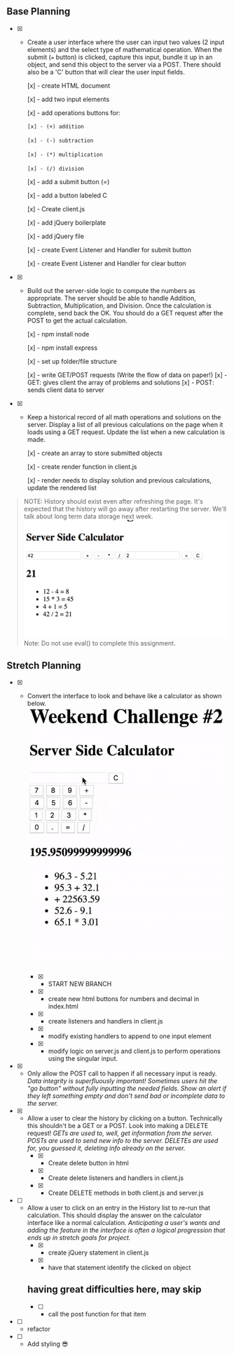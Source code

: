 ## Base Planning
- [x] - Create a user interface where the user can input two values (2 input elements) and the select type of mathematical operation. When the submit (`=` button) is clicked, capture this input, bundle it up in an object, and send this object to the server via a POST. There should also be a 'C' button that will clear the user input fields.
    
    [x] - create HTML document
    
    [x] - add two input elements
    
    [x] - add operations buttons for:
    
        [x] - (+) addition
    
        [x] - (-) subtraction
    
        [x] - (*) multiplication
        
        [x] - (/) division
    
    [x] - add a submit button (=)
    
    [x] - add a button labeled C
    
    [x] - Create client.js
    
    [x] - add jQuery boilerplate
    
    [x] - add jQuery file
    
    [x] - create Event Listener and Handler for submit button
    
    [x] - create Event Listener and Handler for clear button

- [x] - Build out the server-side logic to compute the numbers as appropriate. The server should be able to handle Addition, Subtraction, Multiplication, and Division. Once the calculation is complete, send back the OK. You should do a GET request after the POST to get the actual calculation.
    
    [x] - npm install node

    [x] - npm install express

    [x] - set up folder/file structure

    [x] - write GET/POST requests (Write the flow of data on paper!)
        [x] - GET: gives client the array of problems and solutions
        [x] - POST: sends client data to server

- [x] - Keep a historical record of all math operations and solutions on the server. Display a list of all previous calculations on the page when it loads using a GET request. Update the list when a new calculation is made. 
    
    [x] - create an array to store submitted objects

    [x] - create render function in client.js

    [x] - render needs to display solution and previous calculations, update the rendered list

>NOTE: History should exist even after refreshing the page. It's expected that the history will go away after restarting the server. We'll talk about long term data storage next week.
> ![base mode interface](images/baseMode.png)
> Note: Do not use eval() to complete this assignment.

## Stretch Planning
- [x] - Convert the interface to look and behave like a calculator as shown below. ![calculator interface](images/stretchGoal_interface.gif)
    
    - [x] - START NEW BRANCH

    - [x] - create new html buttons for numbers and decimal in index.html

    - [x] - create listeners and handlers in client.js

    - [x] - modify existing handlers to append to one input element

    - [x] - modify logic on server.js and client.js to perform operations using the singular input.

- [x] - Only allow the POST call to happen if all necessary input is ready. *Data integrity is superfluously important! Sometimes users hit the "go button" without fully inputting the needed fields. Show an alert if they left something empty and don't send bad or incomplete data to the server.*

- [x] - Allow a user to clear the history by clicking on a button. Technically this shouldn't be a GET or a POST. Look into making a DELETE request! *GETs are used to, well, get information from the server. POSTs are used to send new info to the server. DELETEs are used for, you guessed it, deleting info already on the server.*
     - [x] - Create delete button in html
     - [x] - Create delete listeners and handlers in client.js
     - [x] - Create DELETE methods in both client.js and server.js

- [ ] - Allow a user to click on an entry in the History list to re-run that calculation. This should display the answer on the calculator interface like a normal calculation. *Anticipating a user's wants and adding the feature in the interface is often a logical progression that ends up in stretch goals for project.*
    - [x] - create jQuery statement in client.js
    - [x] - have that statement identify the clicked on object
    ## having great difficulties here, may skip
    - [ ] - call the post function for that item

- [ ] - refactor

- [ ] - Add styling 😎